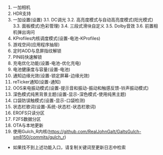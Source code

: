 1. 一加相机
2. HDR支持
3. 一加设置(设置)
  3.1. DC调光
  3.2. 高亮度模式与自动高亮度模式(阳光模式)
  3.3. 面板模式(色彩管理)
  3.4. 三段式滑块自定义
  3.5. Dolby音效
  3.6. 前置相机弹出询问
4. KProfiles内核调度模式(设置-电池-KProfiles)
5. 游戏空间(应用程序抽屉)
6. 定时AOD与息屏指纹解锁
7. PIN码快速解锁
8. 充电优化功能(设置-电池-优化充电)
9. 电池健康度与容量(设置-电池)
10. 通知边缘光效(设置-锁定屏幕-边缘光效)
11. reTicker通知(设置-通知)
12. OOS来电振动模式(设置-提示音和振动-振动和触感反馈-铃声振动模式)
13. 深色模式纯黑背景主题(设置-显示-深色模式-使用纯黑主题)
14. 口袋防误触模式(设置-显示-口袋检测)
15. 状态栏歌词(设置-系统-状态栏-状态栏歌词)
16. EROFS只读分区
17. F2FS数据分区
18. OTA与本地更新
19. 使用Gulch_R内核(https://github.com/RealJohnGalt/GaltsGulch-sm8150/commits/gulch_r)

* 如果找不到上述功能入口，请复制关键词至更新日志中检索
